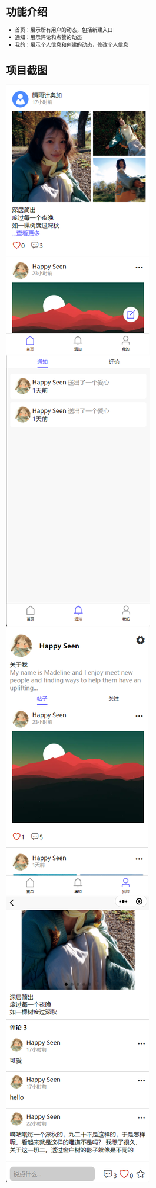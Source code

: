 # 功能介绍
- 首页：展示所有用户的动态，包括新建入口
- 通知：展示评论和点赞的动态
- 我的：展示个人信息和创建的动态，修改个人信息

# 项目截图
![首页](./client_uni-app/static/snipaste/home.png)
![通知](./client_uni-app/static/snipaste/message.png)
![我的](./client_uni-app/static/snipaste/my.png)
![详情页面](./client_uni-app/static/snipaste/detail.png)